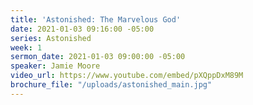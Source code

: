 ```yaml
---
title: 'Astonished: The Marvelous God'
date: 2021-01-03 09:16:00 -05:00
series: Astonished
week: 1
sermon_date: 2021-01-03 09:00:00 -05:00
speaker: Jamie Moore
video_url: https://www.youtube.com/embed/pXQppDxM89M
brochure_file: "/uploads/astonished_main.jpg"
---
```


